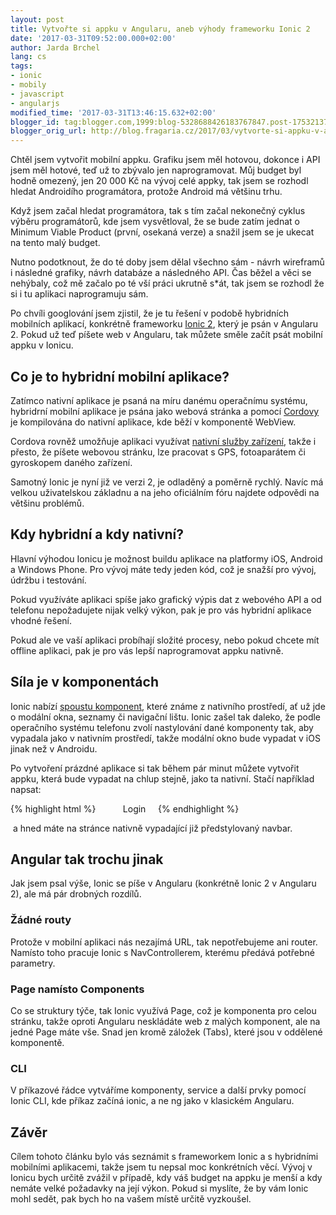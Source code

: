 ```yaml
---
layout: post
title: Vytvořte si appku v Angularu, aneb výhody frameworku Ionic 2
date: '2017-03-31T09:52:00.000+02:00'
author: Jarda Brchel
lang: cs
tags:
- ionic
- mobily
- javascript
- angularjs
modified_time: '2017-03-31T13:46:15.632+02:00'
blogger_id: tag:blogger.com,1999:blog-5328688426183767847.post-1753213749517064295
blogger_orig_url: http://blog.fragaria.cz/2017/03/vytvorte-si-appku-v-angularu.html
---
```



Chtěl jsem vytvořit mobilní appku. Grafiku jsem měl hotovou, dokonce i
API jsem měl hotové, teď už to zbývalo jen naprogramovat. Můj budget byl
hodně omezený, jen 20 000 Kč na vývoj celé appky, tak jsem se rozhodl
hledat Androidího programátora, protože Android má většinu trhu. 

Když jsem začal hledat programátora, tak s tím začal nekonečný cyklus
výběru programátorů, kde jsem vysvětloval, že se bude zatím jednat o
Minimum Viable Product (první, osekaná verze) a snažil jsem se je ukecat
na tento malý budget. 

Nutno podotknout, že do té doby jsem dělal všechno sám - návrh wireframů
i následné grafiky, návrh databáze a následného API. Čas běžel a věci se
nehýbaly, což mě začalo po té vší práci ukrutně s\*át, tak jsem se
rozhodl že si i tu aplikaci naprogramuju sám.

Po chvíli googlování jsem zjistil, že je tu řešení v podobě hybridních
mobilních aplikací, konkrétně frameworku
[Ionic 2](https://ionicframework.com/), který je psán v Angularu 2.
Pokud už teď píšete web v Angularu, tak můžete směle začít psát mobilní
appku v Ionicu.

## Co je to hybridní mobilní aplikace?

Zatímco nativní aplikace je psaná na míru danému operačnímu systému,
hybridrní mobilní aplikace je psána jako webová stránka a pomocí
[Cordovy](https://cordova.apache.org/) je kompilována do nativní
aplikace, kde běží v komponentě WebView. 

Cordova rovněž umožňuje aplikaci využívat [nativní služby
zařízení](https://ionicframework.com/docs/native/), takže i přesto,
že píšete webovou stránku, lze pracovat s GPS, fotoaparátem či
gyroskopem daného zařízení.

Samotný Ionic je nyní již ve verzi 2, je odladěný a poměrně rychlý.
Navíc má velkou uživatelskou základnu a na jeho oficiálním fóru najdete
odpovědi na většinu problémů.

## Kdy hybridní a kdy nativní?

Hlavní výhodou Ionicu je možnost buildu aplikace na platformy iOS,
Android a Windows Phone. Pro vývoj máte tedy jeden kód, což je snažší
pro vývoj, údržbu i testování.

Pokud využíváte aplikaci spíše jako grafický výpis dat z webového API a
od telefonu nepožadujete nijak velký výkon, pak je pro vás hybridní
aplikace vhodné řešení. 

Pokud ale ve vaší aplikaci probíhají složité procesy, nebo pokud chcete
mít offline aplikaci, pak je pro vás lepší naprogramovat appku nativně.

## Síla je v komponentách

Ionic nabízí [spoustu
komponent](https://ionicframework.com/docs/components/#overview), které
známe z nativního prostředí, ať už jde o modální okna, seznamy či
navigační lištu. Ionic zašel tak daleko, že podle operačního systému
telefonu zvolí nastylování dané komponenty tak, aby vypadala jako v
nativním prostředí, takže modální okno bude vypadat v iOS jinak než v
Androidu. 

Po vytvoření prázdné aplikace si tak během pár minut můžete vytvořit
appku, která bude vypadat na chlup stejně, jako ta nativní. Stačí
například napsat:

{% highlight html %}
<ion-header>
    <ion-navbar>
      <ion-title>Login</ion-title>
    </ion-navbar>
</ion-header>
{% endhighlight %}

 a hned máte na stránce nativně vypadající již předstylovaný navbar.

## Angular tak trochu jinak

Jak jsem psal výše, Ionic se píše v Angularu (konkrétně Ionic 2 v
Angularu 2), ale má pár drobných rozdílů.

### Žádné routy

Protože v mobilní aplikaci nás nezajímá URL, tak nepotřebujeme ani
router. Namísto toho pracuje Ionic s NavControllerem, kterému předává
potřebné parametry.

### Page namísto Components

Co se struktury týče, tak Ionic využívá Page, což je komponenta pro
celou stránku, takže oproti Angularu neskládáte web z malých komponent,
ale na jedné Page máte vše. Snad jen kromě záložek (Tabs), které jsou v
oddělené komponentě.

### CLI

V příkazové řádce vytváříme komponenty, service a další prvky pomocí
Ionic CLI, kde příkaz začíná ionic, a ne ng jako v klasickém Angularu.

## Závěr

Cílem tohoto článku bylo vás seznámit s frameworkem Ionic a s hybridními
mobilními aplikacemi, takže jsem tu nepsal moc konkrétních věcí. Vývoj v
Ionicu bych určitě zvážil v případě, kdy váš budget na appku je menší a
kdy nemáte velké požadavky na její výkon.
Pokud si myslíte, že by vám Ionic mohl sedět, pak bych ho na vašem místě
určitě vyzkoušel.
